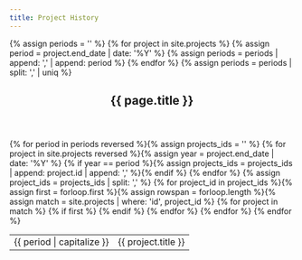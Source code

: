```yaml
---
title: Project History
---
```

{% assign periods = '' %}
{% for project in site.projects %}
  {% assign period = project.end_date | date: '%Y' %}
  {% assign periods = periods | append: ',' | append: period %}
{% endfor %}
{% assign periods = periods | split: ',' | uniq %}
<article class="uk-container">
  <header><h1>{{ page.title }}</h1></header>
  <table>
    <tbody>
    {% for period in periods reversed %}{% assign projects_ids = '' %}
        {% for project in site.projects reversed %}{% assign year = project.end_date | date: '%Y' %}
          {% if year == period %}{% assign projects_ids = projects_ids | append: project.id | append: ',' %}{% endif %}
        {% endfor %}
        {% assign project_ids = projects_ids | split: ',' %}
        {% for project_id in project_ids %}{% assign first = forloop.first %}{% assign rowspan = forloop.length %}{% assign match = site.projects | where: 'id', project_id %}
          {% for project in match %}
          <tr>{% if first %}
            <td rowspan="{{ rowspan }}">{{ period | capitalize }}</td>{% endif %}
            <td>{{ project.title }}</td>
          </tr>
          {% endfor %}
        {% endfor %}
    {% endfor %}
    </tbody>
  </table>
</article>
